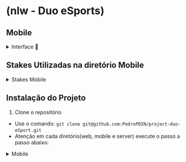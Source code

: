 <h1>(nlw - Duo eSports)</h1>
<h2>Mobile</h2>

<details>
  <summary>Interface 📱</summary>
  </br >
  <details>
    <summary>Mobile 📱</summary>
    <img src="../assets/interface-mobile.png" alt="interface mobile"/>
  </details>
</details>

<h2>Stakes Utilizadas na diretório Mobile</h2>


<div>
  <details>
    <summary>Stakes Mobile</summary>

    - React-Native
    - TypeScript
    - Expo
    - Phosphor-React-Native
  </details>
</div>

<div>
  <h2>Instalação do Projeto</h2>

  1. Clone o repositório

  - Use o comando: `git clone git@github.com:PedroPDIN/project-duo-eSport.git`
  - Atenção em cada diretório(web, mobile e server) execute o passo a passo abaixo:

  <details>
  <summary>Mobile</summary>

  * Entre do repositório mobile com o comando: `cd mobile`(lembrando que você precisa esta no terminal do diretório mobile).

  * Logo após Instale as dependências com o comando: `npm install` 

  </details>
</div>